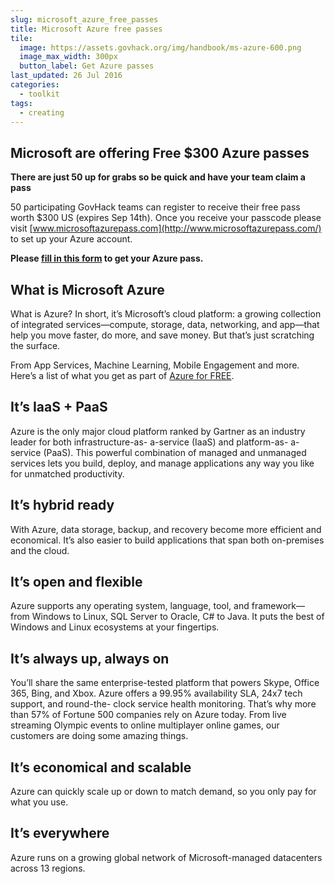```yaml
---
slug: microsoft_azure_free_passes
title: Microsoft Azure free passes
tile:
  image: https://assets.govhack.org/img/handbook/ms-azure-600.png
  image_max_width: 300px
  button_label: Get Azure passes
last_updated: 26 Jul 2016
categories: 
  - toolkit
tags:
  - creating
---
```


## Microsoft are offering Free $300 Azure passes

**There are just 50 up for grabs so be quick and have your team claim a pass**

50 participating GovHack teams can register to receive their free pass worth $300 US (expires Sep 14th). Once you receive your passcode please visit [www.microsoftazurepass.com](http://www.microsoftazurepass.com/) to set up your Azure account. 

**Please [fill in this form](https://govhack.formstack.com/forms/azure_request) to get your Azure pass.**

## What is Microsoft Azure

What is Azure? In short, it’s Microsoft’s cloud platform: a growing collection of integrated services—compute, storage, data, networking, and app—that help you move faster, do more, and save money. But that’s just scratching the surface.

From App Services, Machine Learning, Mobile Engagement and more. Here’s a list of what you get as part of [Azure for FREE](https://azure.microsoft.com/en-us/free/pricing-offers/). 

## It’s IaaS + PaaS

Azure is the only major cloud platform ranked by Gartner as an industry leader for both infrastructure-as- a-service (IaaS) and platform-as- a-service (PaaS). This powerful combination of managed and unmanaged services lets you build, deploy, and manage applications any way you like for unmatched productivity.

## It’s hybrid ready

With Azure, data storage, backup, and recovery become more efficient and economical. It’s also easier to build applications that span both on-premises and the cloud. 

## It’s open and flexible

Azure supports any operating system, language, tool, and framework— from Windows to Linux, SQL Server to Oracle, C# to Java. It puts the best of Windows and Linux ecosystems at your fingertips.

## It’s always up, always on

You’ll share the same enterprise-tested platform that powers Skype, Office 365, Bing, and Xbox. Azure offers a 99.95% availability SLA, 24x7 tech support, and round-the- clock service health monitoring. That’s why more than 57% of Fortune 500 companies rely on Azure today. From live streaming Olympic events to online multiplayer online games, our customers are doing some amazing things.

## It’s economical and scalable

Azure can quickly scale up or down to match demand, so you only pay for what you use.

## It’s everywhere

Azure runs on a growing global network of Microsoft-managed datacenters across 13 regions.